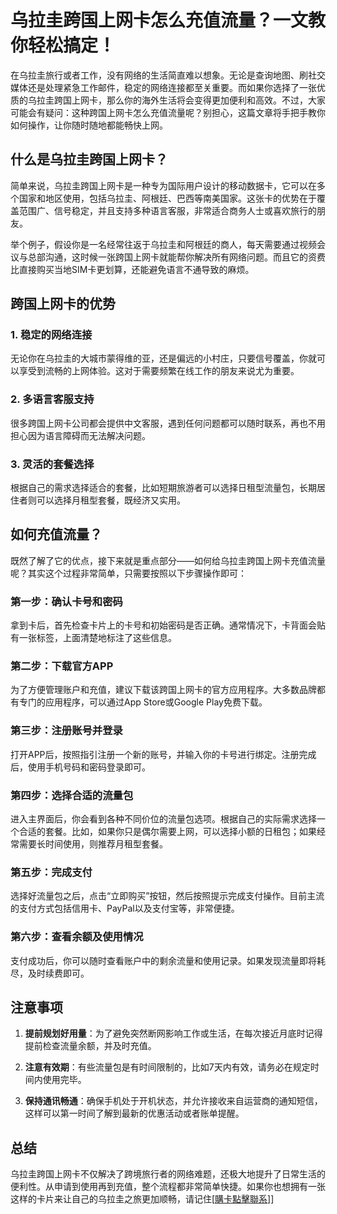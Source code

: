 # 乌拉圭跨国上网卡怎么充值流量？一文教你轻松搞定！

在乌拉圭旅行或者工作，没有网络的生活简直难以想象。无论是查询地图、刷社交媒体还是处理紧急工作邮件，稳定的网络连接都至关重要。而如果你选择了一张优质的乌拉圭跨国上网卡，那么你的海外生活将会变得更加便利和高效。不过，大家可能会有疑问：这种跨国上网卡怎么充值流量呢？别担心，这篇文章将手把手教你如何操作，让你随时随地都能畅快上网。

## 什么是乌拉圭跨国上网卡？

简单来说，乌拉圭跨国上网卡是一种专为国际用户设计的移动数据卡，它可以在多个国家和地区使用，包括乌拉圭、阿根廷、巴西等南美国家。这张卡的优势在于覆盖范围广、信号稳定，并且支持多种语言客服，非常适合商务人士或喜欢旅行的朋友。

举个例子，假设你是一名经常往返于乌拉圭和阿根廷的商人，每天需要通过视频会议与总部沟通，这时候一张跨国上网卡就能帮你解决所有网络问题。而且它的资费比直接购买当地SIM卡更划算，还能避免语言不通导致的麻烦。

## 跨国上网卡的优势

### 1. 稳定的网络连接
无论你在乌拉圭的大城市蒙得维的亚，还是偏远的小村庄，只要信号覆盖，你就可以享受到流畅的上网体验。这对于需要频繁在线工作的朋友来说尤为重要。

### 2. 多语言客服支持
很多跨国上网卡公司都会提供中文客服，遇到任何问题都可以随时联系，再也不用担心因为语言障碍而无法解决问题。

### 3. 灵活的套餐选择
根据自己的需求选择适合的套餐，比如短期旅游者可以选择日租型流量包，长期居住者则可以选择月租型套餐，既经济又实用。

## 如何充值流量？

既然了解了它的优点，接下来就是重点部分——如何给乌拉圭跨国上网卡充值流量呢？其实这个过程非常简单，只需要按照以下步骤操作即可：

### 第一步：确认卡号和密码
拿到卡后，首先检查卡片上的卡号和初始密码是否正确。通常情况下，卡背面会贴有一张标签，上面清楚地标注了这些信息。

### 第二步：下载官方APP
为了方便管理账户和充值，建议下载该跨国上网卡的官方应用程序。大多数品牌都有专门的应用程序，可以通过App Store或Google Play免费下载。

### 第三步：注册账号并登录
打开APP后，按照指引注册一个新的账号，并输入你的卡号进行绑定。注册完成后，使用手机号码和密码登录即可。

### 第四步：选择合适的流量包
进入主界面后，你会看到各种不同价位的流量包选项。根据自己的实际需求选择一个合适的套餐。比如，如果你只是偶尔需要上网，可以选择小额的日租包；如果经常需要长时间使用，则推荐月租型套餐。

### 第五步：完成支付
选择好流量包之后，点击“立即购买”按钮，然后按照提示完成支付操作。目前主流的支付方式包括信用卡、PayPal以及支付宝等，非常便捷。

### 第六步：查看余额及使用情况
支付成功后，你可以随时查看账户中的剩余流量和使用记录。如果发现流量即将耗尽，及时续费即可。

## 注意事项

1. **提前规划好用量**：为了避免突然断网影响工作或生活，在每次接近月底时记得提前检查流量余额，并及时充值。
   
2. **注意有效期**：有些流量包是有时间限制的，比如7天内有效，请务必在规定时间内使用完毕。

3. **保持通讯畅通**：确保手机处于开机状态，并允许接收来自运营商的通知短信，这样可以第一时间了解到最新的优惠活动或者账单提醒。

## 总结

乌拉圭跨国上网卡不仅解决了跨境旅行者的网络难题，还极大地提升了日常生活的便利性。从申请到使用再到充值，整个流程都非常简单快捷。如果你也想拥有一张这样的卡片来让自己的乌拉圭之旅更加顺畅，请记住[[購卡點擊聯系](https://t.me/s/SXDXQF)]]